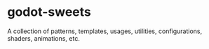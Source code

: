 # godot-sweets
A collection of patterns, templates, usages, utilities, configurations, shaders, animations, etc.
